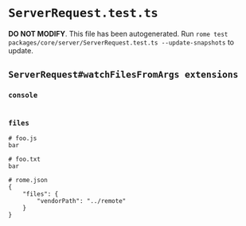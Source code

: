 # `ServerRequest.test.ts`

**DO NOT MODIFY**. This file has been autogenerated. Run `rome test packages/core/server/ServerRequest.test.ts --update-snapshots` to update.

## `ServerRequest#watchFilesFromArgs extensions`

### `console`

```

```

### `files`

```
# foo.js
bar

# foo.txt
bar

# rome.json
{
	"files": {
		"vendorPath": "../remote"
	}
}


```
